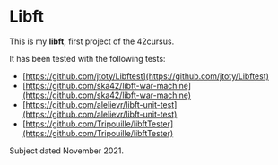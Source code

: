 # Libft

This is my **libft**, first project of the 42cursus.

It has been tested with the following tests:
- [https://github.com/jtoty/Libftest](https://github.com/jtoty/Libftest)
- [https://github.com/ska42/libft-war-machine](https://github.com/ska42/libft-war-machine)
- [https://github.com/alelievr/libft-unit-test](https://github.com/alelievr/libft-unit-test)
- [https://github.com/Tripouille/libftTester](https://github.com/Tripouille/libftTester)

Subject dated November 2021.
